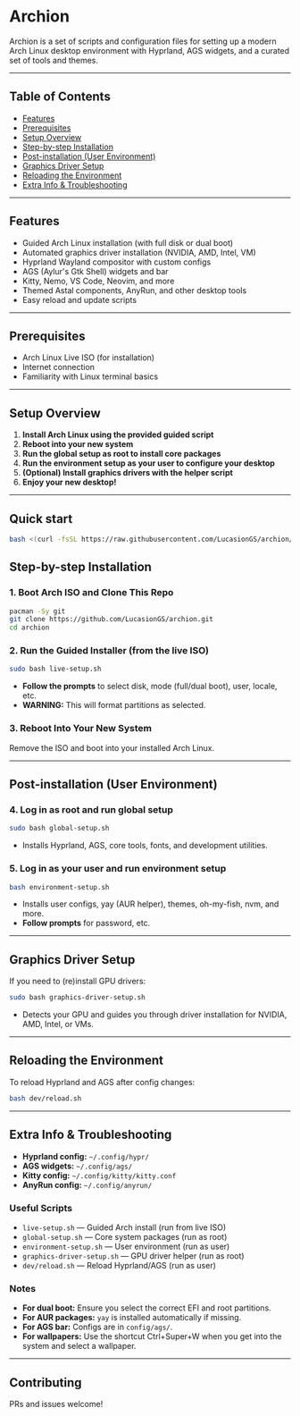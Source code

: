 # Archion

Archion is a set of scripts and configuration files for setting up a modern Arch Linux desktop environment with Hyprland, AGS widgets, and a curated set of tools and themes.

---

## Table of Contents

- [Features](#features)
- [Prerequisites](#prerequisites)
- [Setup Overview](#setup-overview)
- [Step-by-step Installation](#step-by-step-installation)
- [Post-installation (User Environment)](#post-installation-user-environment)
- [Graphics Driver Setup](#graphics-driver-setup)
- [Reloading the Environment](#reloading-the-environment)
- [Extra Info & Troubleshooting](#extra-info--troubleshooting)

---

## Features

- Guided Arch Linux installation (with full disk or dual boot)
- Automated graphics driver installation (NVIDIA, AMD, Intel, VM)
- Hyprland Wayland compositor with custom configs
- AGS (Aylur's Gtk Shell) widgets and bar
- Kitty, Nemo, VS Code, Neovim, and more
- Themed Astal components, AnyRun, and other desktop tools
- Easy reload and update scripts

---

## Prerequisites

- Arch Linux Live ISO (for installation)
- Internet connection
- Familiarity with Linux terminal basics

---

## Setup Overview

1. **Install Arch Linux using the provided guided script**
2. **Reboot into your new system**
3. **Run the global setup as root to install core packages**
4. **Run the environment setup as your user to configure your desktop**
5. **(Optional) Install graphics drivers with the helper script**
6. **Enjoy your new desktop!**

---

## Quick start
```bash
bash <(curl -fsSL https://raw.githubusercontent.com/LucasionGS/archion/refs/heads/main/remote.sh)
```

## Step-by-step Installation

### 1. Boot Arch ISO and Clone This Repo

```bash
pacman -Sy git
git clone https://github.com/LucasionGS/archion.git
cd archion
```

### 2. Run the Guided Installer (from the live ISO)

```bash
sudo bash live-setup.sh
```

- **Follow the prompts** to select disk, mode (full/dual boot), user, locale, etc.
- **WARNING:** This will format partitions as selected.

### 3. Reboot Into Your New System

Remove the ISO and boot into your installed Arch Linux.

---

## Post-installation (User Environment)

### 4. Log in as root and run global setup

```bash
sudo bash global-setup.sh
```

- Installs Hyprland, AGS, core tools, fonts, and development utilities.

### 5. Log in as your user and run environment setup

```bash
bash environment-setup.sh
```

- Installs user configs, yay (AUR helper), themes, oh-my-fish, nvm, and more.
- **Follow prompts** for password, etc.

---

## Graphics Driver Setup

If you need to (re)install GPU drivers:

```bash
sudo bash graphics-driver-setup.sh
```

- Detects your GPU and guides you through driver installation for NVIDIA, AMD, Intel, or VMs.

---

## Reloading the Environment

To reload Hyprland and AGS after config changes:

```bash
bash dev/reload.sh
```

---

## Extra Info & Troubleshooting

- **Hyprland config:** `~/.config/hypr/`
- **AGS widgets:** `~/.config/ags/`
- **Kitty config:** `~/.config/kitty/kitty.conf`
- **AnyRun config:** `~/.config/anyrun/`

### Useful Scripts

- `live-setup.sh` — Guided Arch install (run from live ISO)
- `global-setup.sh` — Core system packages (run as root)
- `environment-setup.sh` — User environment (run as user)
- `graphics-driver-setup.sh` — GPU driver helper (run as root)
- `dev/reload.sh` — Reload Hyprland/AGS (run as user)

### Notes

- **For dual boot:** Ensure you select the correct EFI and root partitions.
- **For AUR packages:** `yay` is installed automatically if missing.
- **For AGS bar:** Configs are in `config/ags/`.
- **For wallpapers:** Use the shortcut Ctrl+Super+W when you get into the system and select a wallpaper.

---

## Contributing

PRs and issues welcome!
